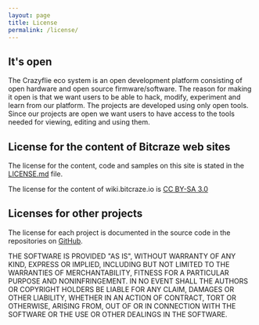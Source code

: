 ```yaml
---
layout: page
title: License
permalink: /license/
---
```


## It's open

The Crazyflie eco system is an open development platform consisting of open 
hardware and open source firmware/software. The reason for making it open is 
that we want users to be able to hack, modify, experiment and learn from our 
platform. The projects are developed using only open tools. Since our projects 
are open we want users to have access to the tools needed for viewing, 
editing and using them.

## License for the content of Bitcraze web sites

The license for the content, code and samples on this site is stated in the [LICENSE.md](https://github.com/bitcraze/bitcraze-website/blob/master/LICENSE.md) file.  

The license for the content of wiki.bitcraze.io is [CC BY-SA 3.0](http://creativecommons.org/licenses/by-sa/3.0/)

## Licenses for other projects

The license for each project is documented in the source code in the 
repositories on [GitHub](https://github.com/bitcraze).
  
  
THE SOFTWARE IS PROVIDED "AS IS", WITHOUT WARRANTY OF ANY KIND, EXPRESS OR
IMPLIED, INCLUDING BUT NOT LIMITED TO THE WARRANTIES OF MERCHANTABILITY,
FITNESS FOR A PARTICULAR PURPOSE AND NONINFRINGEMENT. IN NO EVENT SHALL THE
AUTHORS OR COPYRIGHT HOLDERS BE LIABLE FOR ANY CLAIM, DAMAGES OR OTHER
LIABILITY, WHETHER IN AN ACTION OF CONTRACT, TORT OR OTHERWISE, ARISING FROM,
OUT OF OR IN CONNECTION WITH THE SOFTWARE OR THE USE OR OTHER DEALINGS IN THE
SOFTWARE.
  
